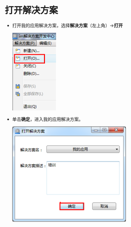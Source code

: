 # 打开解决方案
* 打开我的应用解决方案，选择**解决方案**（左上角）→**打开**

  ![](./images/打开解决方案.png)

* 单击**确定**，进入我的应用解决方案。

  ![](./images/进入解决方案.png)